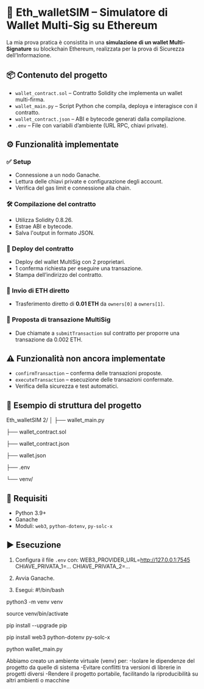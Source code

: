 # 🔐 Eth_walletSIM – Simulatore di Wallet Multi-Sig su Ethereum

La mia prova pratica è consistita in una **simulazione di un wallet Multi-Signature** su blockchain Ethereum, realizzata per la prova di Sicurezza dell’Informazione.

## 📦 Contenuto del progetto

- `wallet_contract.sol` – Contratto Solidity che implementa un wallet multi-firma.
- `wallet_main.py` – Script Python che compila, deploya e interagisce con il contratto.
- `wallet_contract.json` – ABI e bytecode generati dalla compilazione.
- `.env` – File con variabili d’ambiente (URL RPC, chiavi private).

## ⚙️ Funzionalità implementate

### ✅ Setup

- Connessione a un nodo Ganache.
- Lettura delle chiavi private e configurazione degli account.
- Verifica del gas limit e connessione alla chain.

### 🛠️ Compilazione del contratto

- Utilizza Solidity 0.8.26.
- Estrae ABI e bytecode.
- Salva l'output in formato JSON.

### 🚀 Deploy del contratto

- Deploy del wallet MultiSig con 2 proprietari.
- 1 conferma richiesta per eseguire una transazione.
- Stampa dell’indirizzo del contratto.

### 💸 Invio di ETH diretto

- Trasferimento diretto di **0.01 ETH** da `owners[0]` a `owners[1]`.

### 📝 Proposta di transazione MultiSig

- Due chiamate a `submitTransaction` sul contratto per proporre una transazione da 0.002 ETH.

## ⚠️ Funzionalità **non** ancora implementate

- `confirmTransaction` – conferma delle transazioni proposte.
- `executeTransaction` – esecuzione delle transazioni confermate.
- Verifica della sicurezza e test automatici.

## 📁 Esempio di struttura del progetto

Eth_walletSIM 2/
│
├── wallet_main.py

├── wallet_contract.sol

├── wallet_contract.json

├── wallet.json

├── .env

└── venv/

## 🧪 Requisiti

- Python 3.9+
- Ganache
- Moduli: `web3`, `python-dotenv`, `py-solc-x`

## ▶️ Esecuzione

1. Configura il file `.env` con:
WEB3_PROVIDER_URL=http://127.0.0.1:7545
CHIAVE_PRIVATA_1=...
CHIAVE_PRIVATA_2=...

2. Avvia Ganache.

3. Esegui:
#!/bin/bash

python3 -m venv venv

source venv/bin/activate

pip install --upgrade pip

pip install web3 python-dotenv py-solc-x

python wallet_main.py

Abbiamo creato un ambiente virtuale (venv) per: 
-Isolare le dipendenze del progetto da quelle di sistema
-Evitare conflitti tra versioni di librerie in progetti diversi
-Rendere il progetto portabile, facilitando la riproducibilità su altri ambienti o macchine


